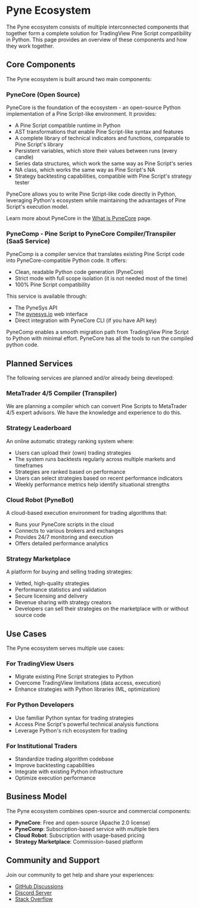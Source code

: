 <!--
---
weight: 102
title: "Pyne Ecosystem"
description: "Overview of the complete Pyne ecosystem and how its components work together"
icon: "lan"
date: "2025-03-31"
lastmod: "2025-03-31"
draft: false
toc: true
---
-->

# Pyne Ecosystem

The Pyne ecosystem consists of multiple interconnected components that together form a complete solution for TradingView Pine Script compatibility in Python. This page provides an overview of these components and how they work together.

## Core Components

The Pyne ecosystem is built around two main components:

### PyneCore (Open Source)

PyneCore is the foundation of the ecosystem - an open-source Python implementation of a Pine Script-like environment. It provides:

- A Pine Script compatible runtime in Python
- AST transformations that enable Pine Script-like syntax and features
- A complete library of technical indicators and functions, comparable to Pine Script's library
- Persistent variables, which store their values between runs (every candle)
- Series data structures, which work the same way as Pine Script's series
- NA class, which works the same way as Pine Script's NA
- Strategy backtesting capabilities, compatible with Pine Script's strategy tester

PyneCore allows you to write Pine Script-like code directly in Python, leveraging Python's ecosystem while maintaining the advantages of Pine Script's execution model.

Learn more about PyneCore in the [What is PyneCore](/docs/overview/what-is-pynecore/) page.

### PyneComp - Pine Script to PyneCore Compiler/Transpiler (SaaS Service)

PyneComp is a compiler service that translates existing Pine Script code into PyneCore-compatible Python code. It offers:

- Clean, readable Python code generation (PyneCore)
- Strict mode with full scope isolation (it is not needed most of the time)
- 100% Pine Script compatibility

This service is available through:
- The PyneSys API
- The [pynesys.io](https://pynesys.io) web interface
- Direct integration with PyneCore CLI (if you have API key)

PyneComp enables a smooth migration path from TradingView Pine Script to Python with minimal effort. PyneCore has all the tools to run the compiled python code.

## Planned Services

The following services are planned and/or already being developed:

### MetaTrader 4/5 Compiler (Transpiler)

We are planning a compiler which can convert Pine Scripts to MetaTrader 4/5 expert advisors. We have the knowledge and experience to do this.

### Strategy Leaderboard

An online automatic strategy ranking system where:

- Users can upload their (own) trading strategies
- The system runs backtests regularly across multiple markets and timeframes
- Strategies are ranked based on performance
- Users can select strategies based on recent performance indicators
- Weekly performance metrics help identify situational strengths

### Cloud Robot (PyneBot)

A cloud-based execution environment for trading algorithms that:

- Runs your PyneCore scripts in the cloud
- Connects to various brokers and exchanges
- Provides 24/7 monitoring and execution
- Offers detailed performance analytics

### Strategy Marketplace

A platform for buying and selling trading strategies:

- Vetted, high-quality strategies
- Performance statistics and validation
- Secure licensing and delivery
- Revenue sharing with strategy creators
- Developers can sell their strategies on the marketplace with or without source code

## Use Cases

The Pyne ecosystem serves multiple use cases:

### For TradingView Users

- Migrate existing Pine Script strategies to Python
- Overcome TradingView limitations (data access, execution)
- Enhance strategies with Python libraries (ML, optimization)

### For Python Developers

- Use familiar Python syntax for trading strategies
- Access Pine Script's powerful technical analysis functions
- Leverage Python's rich ecosystem for trading

### For Institutional Traders

- Standardize trading algorithm codebase
- Improve backtesting capabilities
- Integrate with existing Python infrastructure
- Optimize execution performance

## Business Model

The Pyne ecosystem combines open-source and commercial components:

- **PyneCore**: Free and open-source (Apache 2.0 license)
- **PyneComp**: Subscription-based service with multiple tiers
- **Cloud Robot**: Subscription with usage-based pricing
- **Strategy Marketplace**: Commission-based platform

## Community and Support

Join our community to get help and share your experiences:

- [GitHub Discussions](https://github.com/PyneSys/pynecore/discussions)
- [Discord Server](https://discord.com/invite/7rhPbSqSG7)
- [Stack Overflow](https://stackoverflow.com/questions/tagged/pynecore)
